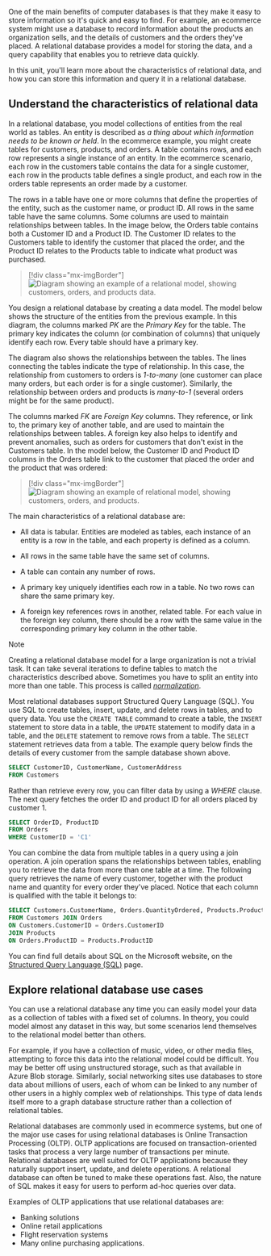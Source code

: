 One of the main benefits of computer databases is that they make it easy to store information so it's quick and easy to find. For example, an ecommerce system might use a database to record information about the products an organization sells, and the details of customers and the orders they've placed. A relational database provides a model for storing the data, and a query capability that enables you to retrieve data quickly.

In this unit, you'll learn more about the characteristics of relational data, and how you can store this information and query it in a relational database.

## Understand the characteristics of relational data

In a relational database, you model collections of entities from the real world as tables. An entity is described as *a thing about which information needs to be known or held*. In the ecommerce example, you might create tables for customers, products, and orders. A table contains rows, and each row represents a single instance of an entity. In the ecommerce scenario, each row in the customers table contains the data for a single customer, each row in the products table defines a single product, and each row in the orders table represents an order made by a customer.

The rows in a table have one or more columns that define the properties of the entity, such as the customer name, or product ID. All rows in the same table have the same columns. Some columns are used to maintain relationships between tables. In the image below, the Orders table contains both a Customer ID and a Product ID. The Customer ID relates to the Customers table to identify the customer that placed the order, and the Product ID relates to the Products table to indicate what product was purchased.

> [!div class="mx-imgBorder"]
> ![Diagram showing an example of a relational model, showing customers, orders, and products data.](../media/2-relational-data.png)

You design a relational database by creating a data model. The model below shows the structure of the entities from the previous example. In this diagram, the columns marked *PK* are the *Primary Key* for the table. The primary key indicates the column (or combination of columns) that uniquely identify each row. Every table should have a primary key.

The diagram also shows the relationships between the tables. The lines connecting the tables indicate the type of relationship. In this case, the relationship from customers to orders is *1-to-many* (one customer can place many orders, but each order is for a single customer). Similarly, the relationship between orders and products is *many-to-1* (several orders might be for the same product).  

The columns marked *FK* are *Foreign Key* columns. They reference, or link to, the primary key of another table, and are used to maintain the relationships between tables. A foreign key also helps to identify and prevent anomalies, such as orders for customers that don't exist in the Customers table. In the model below, the Customer ID and Product ID columns in the Orders table link to the customer that placed the order and the product that was ordered:

> [!div class="mx-imgBorder"]
> ![Diagram showing an example of relational model, showing customers, orders, and products.](../media/2-relations.png)

The main characteristics of a relational database are:

- All data is tabular. Entities are modeled as tables, each instance of an entity is a row in the table, and each property is defined as a column.

- All rows in the same table have the same set of columns.

- A table can contain any number of rows.

- A primary key uniquely identifies each row in a table. No two rows can share the same primary key. 

- A foreign key references rows in another, related table. For each value in the foreign key column, there should be a row with the same value in the corresponding primary key column in the other table.

> [!NOTE]
> Creating a relational database model for a large organization is not a trivial task. It can take several iterations to define tables to match the characteristics described above. Sometimes you have to split an entity into more than one table. This process is called [*normalization*](/office/troubleshoot/access/database-normalization-description).

Most relational databases support Structured Query Language (SQL). You use SQL to create tables, insert, update, and delete rows in tables, and to query data. You use the `CREATE TABLE` command to create a table, the `INSERT` statement to store data in a table, the `UPDATE` statement to modify data in a table, and the `DELETE` statement to remove rows from a table. The `SELECT` statement retrieves data from a table. The example query below finds the details of every customer from the sample database shown above. 

```SQL
SELECT CustomerID, CustomerName, CustomerAddress
FROM Customers
```

Rather than retrieve every row, you can filter data by using a *WHERE* clause. The next query fetches the order ID and product ID for all orders placed by customer 1.

```SQL
SELECT OrderID, ProductID
FROM Orders
WHERE CustomerID = 'C1'
```

You can combine the data from multiple tables in a query using a join operation. A join operation spans the relationships between tables, enabling you to retrieve the data from more than one table at a time. The following query retrieves the name of every customer, together with the product name and quantity for every order they've placed. Notice that each column is qualified with the table it belongs to:

```SQL
SELECT Customers.CustomerName, Orders.QuantityOrdered, Products.ProductName
FROM Customers JOIN Orders
ON Customers.CustomerID = Orders.CustomerID
JOIN Products
ON Orders.ProductID = Products.ProductID
```

You can find full details about SQL on the Microsoft website, on the [Structured Query Language (SQL)](/sql/odbc/reference/structured-query-language-sql) page.

## Explore relational database use cases

You can use a relational database any time you can easily model your data as a collection of tables with a fixed set of columns. In theory, you could model almost any dataset in this way, but some scenarios lend themselves to the relational model better than others.

For example, if you have a collection of music, video, or other media files, attempting to force this data into the relational model could be difficult. You may be better off using unstructured storage, such as that available in Azure Blob storage. Similarly, social networking sites use databases to store data about millions of users, each of whom can be linked to any number of other users in a highly complex web of relationships. This type of data lends itself more to a graph database structure rather than a collection of relational tables.

Relational databases are commonly used in ecommerce systems, but one of the major use cases for using relational databases is Online Transaction Processing (OLTP). OLTP applications are focused on transaction-oriented tasks that process a very large number of transactions per minute. Relational databases are well suited for OLTP applications because they naturally support insert, update, and delete operations. A relational database can often be tuned to make these operations fast. Also, the nature of SQL makes it easy for users to perform ad-hoc queries over data.

Examples of OLTP applications that use relational databases are:
- Banking solutions
- Online retail applications
- Flight reservation systems
- Many online purchasing applications.
